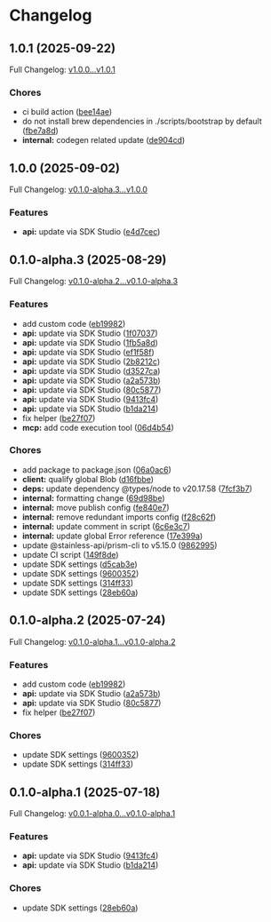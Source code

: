 # Changelog

## 1.0.1 (2025-09-22)

Full Changelog: [v1.0.0...v1.0.1](https://github.com/SportsGameOdds/sports-odds-api-typescript/compare/v1.0.0...v1.0.1)

### Chores

* ci build action ([bee14ae](https://github.com/SportsGameOdds/sports-odds-api-typescript/commit/bee14aec091663ac30255a221e3cd0523bb66a12))
* do not install brew dependencies in ./scripts/bootstrap by default ([fbe7a8d](https://github.com/SportsGameOdds/sports-odds-api-typescript/commit/fbe7a8db54b0e2a30164d928a639cba46e5638d6))
* **internal:** codegen related update ([de904cd](https://github.com/SportsGameOdds/sports-odds-api-typescript/commit/de904cdeca27aae2787c869fc774aa12e5a5fbc3))

## 1.0.0 (2025-09-02)

Full Changelog: [v0.1.0-alpha.3...v1.0.0](https://github.com/SportsGameOdds/sports-odds-api-typescript/compare/v0.1.0-alpha.3...v1.0.0)

### Features

* **api:** update via SDK Studio ([e4d7cec](https://github.com/SportsGameOdds/sports-odds-api-typescript/commit/e4d7cece238c1907c09bc69b0c37648e8c7c411a))

## 0.1.0-alpha.3 (2025-08-29)

Full Changelog: [v0.1.0-alpha.2...v0.1.0-alpha.3](https://github.com/SportsGameOdds/sports-odds-api-typescript/compare/v0.1.0-alpha.2...v0.1.0-alpha.3)

### Features

* add custom code ([eb19982](https://github.com/SportsGameOdds/sports-odds-api-typescript/commit/eb1998268bc5451010834d06be1239f26542a9d0))
* **api:** update via SDK Studio ([1f07037](https://github.com/SportsGameOdds/sports-odds-api-typescript/commit/1f07037cbf280650e74b94343598600858d77f9b))
* **api:** update via SDK Studio ([1fb5a8d](https://github.com/SportsGameOdds/sports-odds-api-typescript/commit/1fb5a8d5829671b11387a7da42b2cb8c40e227f3))
* **api:** update via SDK Studio ([ef1f58f](https://github.com/SportsGameOdds/sports-odds-api-typescript/commit/ef1f58f7812b27feb4a7f76af37a2c10f27be890))
* **api:** update via SDK Studio ([2b8212c](https://github.com/SportsGameOdds/sports-odds-api-typescript/commit/2b8212c1b5a7be50665c2dd0078c1ee4a07ac279))
* **api:** update via SDK Studio ([d3527ca](https://github.com/SportsGameOdds/sports-odds-api-typescript/commit/d3527ca2806fe37a8ba87b948b26d89ce44919de))
* **api:** update via SDK Studio ([a2a573b](https://github.com/SportsGameOdds/sports-odds-api-typescript/commit/a2a573b9802b1778bb7429f8f2612bdef5b1d890))
* **api:** update via SDK Studio ([80c5877](https://github.com/SportsGameOdds/sports-odds-api-typescript/commit/80c587772e8e062018c5015070d4a8e1be0dfc75))
* **api:** update via SDK Studio ([9413fc4](https://github.com/SportsGameOdds/sports-odds-api-typescript/commit/9413fc49396375b000ee0d0a48bc8ce6957bf416))
* **api:** update via SDK Studio ([b1da214](https://github.com/SportsGameOdds/sports-odds-api-typescript/commit/b1da2141acbd82423423192d057d8bd6ec3ff59f))
* fix helper ([be27f07](https://github.com/SportsGameOdds/sports-odds-api-typescript/commit/be27f07fc9a4dd609dab6526b691fe6b07792386))
* **mcp:** add code execution tool ([06d4b54](https://github.com/SportsGameOdds/sports-odds-api-typescript/commit/06d4b540dd070e8bd9e17ed9b4609677a0ed7506))


### Chores

* add package to package.json ([06a0ac6](https://github.com/SportsGameOdds/sports-odds-api-typescript/commit/06a0ac672269508469d073182ad19125b097c12a))
* **client:** qualify global Blob ([d16fbbe](https://github.com/SportsGameOdds/sports-odds-api-typescript/commit/d16fbbe10c39e13c3a6e8bbd5d992b94bd704fe1))
* **deps:** update dependency @types/node to v20.17.58 ([7fcf3b7](https://github.com/SportsGameOdds/sports-odds-api-typescript/commit/7fcf3b70a4864b870ab68e11d111372c660c0b6c))
* **internal:** formatting change ([69d98be](https://github.com/SportsGameOdds/sports-odds-api-typescript/commit/69d98beaa7b18815a215d68e9784453f8a15ef3c))
* **internal:** move publish config ([fe840e7](https://github.com/SportsGameOdds/sports-odds-api-typescript/commit/fe840e734afdf54d8d23d2ec86f333a8c4e6dafa))
* **internal:** remove redundant imports config ([f28c62f](https://github.com/SportsGameOdds/sports-odds-api-typescript/commit/f28c62f71ea6ccdb6134a1142a56bd6c9c55d638))
* **internal:** update comment in script ([6c6e3c7](https://github.com/SportsGameOdds/sports-odds-api-typescript/commit/6c6e3c77c6749ff5c7478fd9f31ac407ad1000ba))
* **internal:** update global Error reference ([17e399a](https://github.com/SportsGameOdds/sports-odds-api-typescript/commit/17e399ac85978876c647c6e47bfe644dce3d25eb))
* update @stainless-api/prism-cli to v5.15.0 ([9862995](https://github.com/SportsGameOdds/sports-odds-api-typescript/commit/9862995a8c5f4b43ecfca022206f689c8c219b4e))
* update CI script ([149f8de](https://github.com/SportsGameOdds/sports-odds-api-typescript/commit/149f8de77d2930fb9091d4b82c9ad3ebe3edde5c))
* update SDK settings ([d5cab3e](https://github.com/SportsGameOdds/sports-odds-api-typescript/commit/d5cab3efae3ad6a1776f25046b09f3ec9c533f13))
* update SDK settings ([9600352](https://github.com/SportsGameOdds/sports-odds-api-typescript/commit/9600352c920ed142ac6878fb3e787ab135422bdc))
* update SDK settings ([314ff33](https://github.com/SportsGameOdds/sports-odds-api-typescript/commit/314ff3307626a871054ba07649dfb232793ea860))
* update SDK settings ([28eb60a](https://github.com/SportsGameOdds/sports-odds-api-typescript/commit/28eb60a72be35ced6b272940fda468a3f2894727))

## 0.1.0-alpha.2 (2025-07-24)

Full Changelog: [v0.1.0-alpha.1...v0.1.0-alpha.2](https://github.com/SportsGameOdds/sports-odds-api-typescript/compare/v0.1.0-alpha.1...v0.1.0-alpha.2)

### Features

* add custom code ([eb19982](https://github.com/SportsGameOdds/sports-odds-api-typescript/commit/eb1998268bc5451010834d06be1239f26542a9d0))
* **api:** update via SDK Studio ([a2a573b](https://github.com/SportsGameOdds/sports-odds-api-typescript/commit/a2a573b9802b1778bb7429f8f2612bdef5b1d890))
* **api:** update via SDK Studio ([80c5877](https://github.com/SportsGameOdds/sports-odds-api-typescript/commit/80c587772e8e062018c5015070d4a8e1be0dfc75))
* fix helper ([be27f07](https://github.com/SportsGameOdds/sports-odds-api-typescript/commit/be27f07fc9a4dd609dab6526b691fe6b07792386))


### Chores

* update SDK settings ([9600352](https://github.com/SportsGameOdds/sports-odds-api-typescript/commit/9600352c920ed142ac6878fb3e787ab135422bdc))
* update SDK settings ([314ff33](https://github.com/SportsGameOdds/sports-odds-api-typescript/commit/314ff3307626a871054ba07649dfb232793ea860))

## 0.1.0-alpha.1 (2025-07-18)

Full Changelog: [v0.0.1-alpha.0...v0.1.0-alpha.1](https://github.com/SportsGameOdds/sports-odds-api-typescript/compare/v0.0.1-alpha.0...v0.1.0-alpha.1)

### Features

* **api:** update via SDK Studio ([9413fc4](https://github.com/SportsGameOdds/sports-odds-api-typescript/commit/9413fc49396375b000ee0d0a48bc8ce6957bf416))
* **api:** update via SDK Studio ([b1da214](https://github.com/SportsGameOdds/sports-odds-api-typescript/commit/b1da2141acbd82423423192d057d8bd6ec3ff59f))


### Chores

* update SDK settings ([28eb60a](https://github.com/SportsGameOdds/sports-odds-api-typescript/commit/28eb60a72be35ced6b272940fda468a3f2894727))

